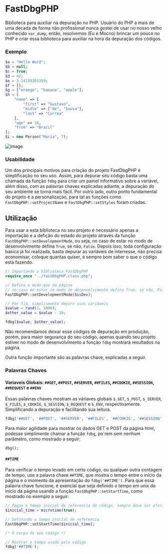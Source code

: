 # FastDbgPHP
Biblioteca para auxiliar na depuração no PHP.
Usuário do PHP a mais de uma decada de forma não profissional nunca gostei de usar no nosso velho conhecido `var_dump`, então, resolvemos (Eu e Mocno) brincar um pouco no PHP e criar essa biblioteca para auxiliar na hora da depuração dos códigos.

### Exemplo
```php
$a = "Hello Word";
$b = null;
$c = True;
$d = 42;
$e = 3.14159265359;
$f = [];
$g = ["orange", "banana", "apple"];
$h = [
    "name" => [
        "first" => "Gustavo",
        "midle" => ["de", "Sousa"],
        "last" => "Correa"
    ],
    "age" => 18,
    "from" => "Brazil"
];
$i = new Person("Maria", 7);
```

![image](https://github.com/LePampim/FastDbgPHP/assets/71104962/d3ca9e75-a3a8-44a2-bc3e-f581e8c52611)


### Usabilidade

Um dos principais motivos para criação do projeto FastDbgPHP é simplificação no seu uso. Assim, para depurar seu código basta uma chamada da função `fdbg` para criar um painel informativo sobre a variável, além disso, com as palavras chaves explicadas adiante, a depuração do seu ambiente se torna mais fácil. Por outro lado, outro ponto fundamental do projeto é a personalização, para tal as funções como `FastDbgPHP::setProjectName` e `FastDbgPHP::setStyles` foram criadas.

## Utilização

Para usar a esta biblioteca no seu projeto é necessário apenas a importação e a defição do estado do projeto através da função `FastDbgPHP::setDevelopmentMode`, ou seja, no caso de estar no modo de desenvolvimento defina `True`, se não, `False`. Depois isso, toda configuração basica ja foi realizada, basta depurar as variáveis de interresse, não precisa economisar, coloque quantas quiser, é sempre bom saber o que o código está fazendo.

```php
// Importando a biblioteca FastDbgPHP
require_once "../fastDbgPHP.class.php";

// Defina o modo que da página
// no caso de estar no modo de desenvolvimento defina True, se não, False
FastDbgPHP::setDevelopmentMode($isDev);

// Por fim, simplismente depure suas variáveis
$value = rand(1, 1000);
$other_value = $value - 10;

fdbg($value, $other_value);
```

Não recomendamos deixar esse códigos de depuração em produção, porém, para maior segurança do seu código, apenas quando seu projeto estiver no modo de desenvolvimento a função `fdbg` mostrará resultados na página.

Outra função importante são as palavras chave, explicadas a seguir.

### Palavras Chaves

#### Variaveis Globais: `##GET`, `##POST`, `##SERVER`,  `##FILES`, `##COOKIE`, `##SESSION`, `##REQUEST` e `##ENV`

Essas palavras chaves mostram as váriaves globais `$_GET`, `$_POST`, `$_SERVER`,  `$_FILES`, `$_COOKIE`, `$_SESSION`, `$_REQUEST` e `$_ENV`, respectivamente. Simplificando a depuração e facilitando sua leitura.

```php
fdbg('##GET', '##POST', '##SERVER', '##FILES', '##COOKIE', '##SESSION', '##REQUEST', '##ENV');
```

Para maior agilidade para mostrar os dados GET e POST da página html, podesse simplimente chamar a função `fdbg`, po´rem sem nenhum parâmetro, como mostrado a seguir:
```php
dbg();
```

<!-- Adicionar imagem -->

#### `##TIME`

Para verificar o tempo levado em certo código, ou qualquer outra contagem de tempo, use a palavra chave `##TIME`, que mostra o tempo entre o início da página e o momento da apresentação do `fdbg('##TIME')`. Para que essa palavra chave funcione, é exencial que seja definido o tempo em unix do início da página usando a função `FastDbgPHP::setStartTime`, como mostrado no exemplo a seguir:

```php
// Pegue o tempo inicial de referencia do código, sempre deve ser aferido no começo da página
$inicial_time = microtime(true);

// Definindo o tempo inicial de referencia
FastDbgPHP::setStartTime($inicial_time);

/* O corpo do seu código */

// Mostrar o tempo usado pelo código
fdbg('##TIME');
```
<!-- Adicionar imagem -->

<!-- setDevelopmentMode, setProjectName, setStyles, setDefaltValues, setStartTime, setClassList -->

<!-- * ##TRACE - Show traceback
* ##EXIT - Finish the code 
* 
* fdbg
* setStartTime -> setInicialTime
-->
